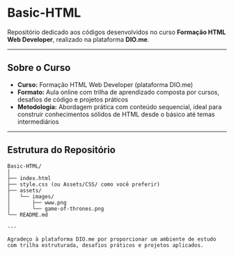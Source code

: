 # Basic-HTML

Repositório dedicado aos códigos desenvolvidos no curso **Formação HTML Web Developer**, realizado na plataforma **DIO.me**.

---

## Sobre o Curso

- **Curso:** Formação HTML Web Developer (plataforma DIO.me)  
- **Formato:** Aula online com trilha de aprendizado composta por cursos, desafios de código e projetos práticos  
- **Metodologia:** Abordagem prática com conteúdo sequencial, ideal para construir conhecimentos sólidos de HTML desde o básico até temas intermediários

---

## Estrutura do Repositório

```text
Basic-HTML/
│
├── index.html
├── style.css (ou Assets/CSS/ como você preferir)
├── assets/
│   └── images/
│       ├── www.png
│       └── game-of-thrones.png
└── README.md

---

Agradeço à plataforma DIO.me por proporcionar um ambiente de estudo com trilha estruturada, desafios práticos e projetos aplicados.
